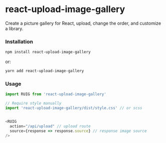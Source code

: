 # react-upload-image-gallery

Create a picture gallery for React, upload, change the order, and customize a library.

### Installation 
```bash
npm install react-upload-image-gallery
```

or:
```bash
yarn add react-upload-image-gallery
```


### Usage
```javascript
import RUIG from 'react-upload-image-gallery'

// Require style manually
import 'react-upload-image-gallery/dist/style.css' // or scss


<RUIG
  action="/api/upload" // upload route
  source={response => response.source} // response image source
/>
```